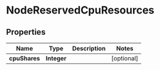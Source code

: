 

# NodeReservedCpuResources


## Properties

| Name | Type | Description | Notes |
|------------ | ------------- | ------------- | -------------|
|**cpuShares** | **Integer** |  |  [optional] |



